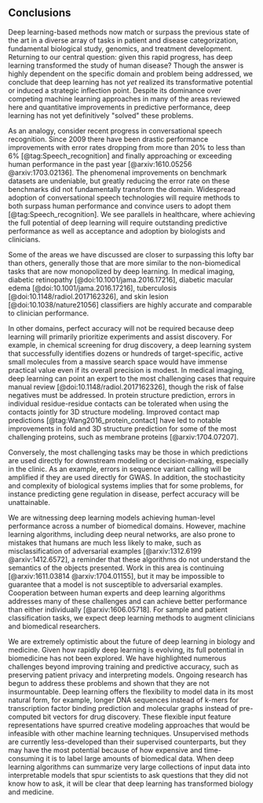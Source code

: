 ## Conclusions

Deep learning-based methods now match or surpass the previous state of the art
in a diverse array of tasks in patient and disease categorization, fundamental
biological study, genomics, and treatment development.  Returning to our central
question: given this rapid progress, has deep learning transformed the study of
human disease?  Though the answer is highly dependent on the specific domain and
problem being addressed, we conclude that deep learning has not *yet* realized
its transformative potential or induced a strategic inflection point.  Despite
its dominance over competing machine learning approaches in many of the areas
reviewed here and quantitative improvements in predictive performance, deep
learning has not yet definitively "solved" these problems.

As an analogy, consider recent progress in conversational speech recognition.
Since 2009 there have been drastic performance improvements with error rates
dropping from more than 20% to less than 6% [@tag:Speech_recognition] and
finally approaching or exceeding human performance in the past year
[@arxiv:1610.05256 @arxiv:1703.02136]. The phenomenal improvements on benchmark
datasets are undeniable, but greatly reducing the error rate on these benchmarks did not
fundamentally transform the domain.  Widespread adoption of conversational
speech technologies will require methods to both surpass human performance
and convince users to adopt them [@tag:Speech_recognition].
We see parallels in healthcare, where achieving the full potential of
deep learning will require outstanding predictive performance as well as
acceptance and adoption by biologists and clinicians.

Some of the areas we have discussed are closer to surpassing this lofty bar than
others, generally those that are more similar to the non-biomedical tasks that
are now monopolized by deep learning.  In medical imaging, diabetic retinopathy
[@doi:10.1001/jama.2016.17216], diabetic macular edema
[@doi:10.1001/jama.2016.17216], tuberculosis [@doi:10.1148/radiol.2017162326],
and skin lesion [@doi:10.1038/nature21056] classifiers are highly accurate and
comparable to clinician performance.

In other domains, perfect accuracy will not be required because deep learning
will primarily prioritize experiments and assist discovery. For
example, in chemical screening for drug discovery, a deep learning system that
successfully identifies dozens or hundreds of target-specific, active small
molecules from a massive search space would have immense practical value even if
its overall precision is modest.  In medical imaging, deep learning can point an
expert to the most challenging cases that require manual review
[@doi:10.1148/radiol.2017162326], though the risk of false negatives must be
addressed.  In protein structure prediction, errors in individual
residue-residue contacts can be tolerated when using the contacts jointly for 3D
structure modeling.  Improved contact map predictions
[@tag:Wang2016_protein_contact] have led to notable improvements in fold and 3D
structure prediction for some of the most challenging proteins, such as membrane
proteins [@arxiv:1704.07207].

Conversely, the most challenging tasks may be those in which predictions are
used directly for downstream modeling or decision-making, especially in the
clinic.  As an example, errors in sequence variant calling will be amplified if
they are used directly for GWAS. In addition, the stochasticity and complexity
of biological systems implies that for some problems, for instance predicting
gene regulation in disease, perfect accuracy will be unattainable.

We are witnessing deep learning models achieving human-level performance across
a number of biomedical domains. However, machine learning algorithms, including deep
neural networks, are also prone to mistakes that humans are much less likely to
make, such as misclassification of adversarial examples [@arxiv:1312.6199
@arxiv:1412.6572], a reminder that these algorithms do not understand the
semantics of the objects presented. Work in this area is continuing
[@arxiv:1611.03814 @arxiv:1704.01155], but it may
be impossible to guarantee that a model is not susceptible to adversarial
examples. Cooperation
between human experts and deep learning algorithms addresses many of these challenges and can achieve better
performance than either individually [@arxiv:1606.05718]. For sample
and patient classification tasks, we expect deep learning methods to augment
clinicians and biomedical researchers.

We are extremely optimistic about the future of deep learning in biology and medicine. Given how rapidly deep learning is
evolving, its full potential in biomedicine has not been explored.  We have
highlighted numerous challenges beyond improving training and predictive
accuracy, such as preserving patient privacy and interpreting models.  Ongoing
research has begun to address these problems and shown that they are not
insurmountable.  Deep learning offers the flexibility to model data in its most
natural form, for example, longer DNA sequences instead of k-mers for
transcription factor binding prediction and molecular graphs instead of
pre-computed bit vectors for drug discovery. These flexible input feature
representations have spurred creative modeling approaches that would be
infeasible with other machine learning techniques. Unsupervised methods are
currently less-developed than their supervised counterparts, but they may have
the most potential because of how expensive and time-consuming it is to label
large amounts of biomedical data. When deep learning algorithms can summarize
very large collections of input data into interpretable models that spur
scientists to ask questions that they did not know how to ask, it will be clear
that deep learning has transformed biology and medicine.

